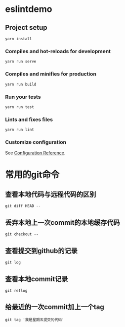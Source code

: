 # eslintdemo

## Project setup
```
yarn install
```

### Compiles and hot-reloads for development
```
yarn run serve
```

### Compiles and minifies for production
```
yarn run build
```

### Run your tests
```
yarn run test
```

### Lints and fixes files
```
yarn run lint
```

### Customize configuration
See [Configuration Reference](https://cli.vuejs.org/config/).
# 常用的git命令
## 查看本地代码与远程代码的区别
`git diff HEAD --`

## 丢弃本地上一次commit的本地缓存代码
`git checkout --`

## 查看提交到github的记录
`git log`

## 查看本地commit记录
`git reflog`

## 给最近的一次commit加上一个tag
`git tag '我是星期五提交的代码'`